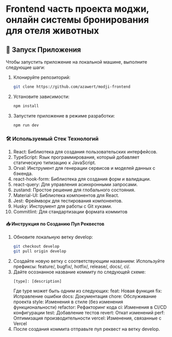 # Frontend часть проекта моджи, онлайн системы бронирования для отеля животных

## 🚀 Запуск Приложения

Чтобы запустить приложение на локальной машине, выполните следующие шаги:

1. Клонируйте репозиторий:
   ```bash
   git clone https://github.com/azawert/modji-frontend
   ```
2. Установите зависимости:
   ```bash
   npm install
   ```
3. Запустите приложение в режиме разработки:
   ```bash
   npm run dev
   ```

### 🛠 Используемый Стек Технологий

1. React: Библиотека для создания пользовательских интерфейсов.
2. TypeScript: Язык программирования, который добавляет статическую типизацию к JavaScript.
3. Orval: Инструмент для генерации сервисов и моделей данных с бэкенда.
4. react-hook-form: Библиотека для создания форм и валидации.
5. react-query: Для управления асинхронными запросами.
6. zustand: Простое решение для глобального состояния.
7. Material-UI: Библиотека компонентов для React.
8. Jest: Фреймворк для тестирования компонентов.
9. Husky: Инструмент для работы с Git хуками.
10. Commitlint: Для стандартизации формата коммитов

#### 📥 Инструкция по Созданию Пул Реквестов

1. Обновите локальную ветку develop:
   ```bash
   git checkout develop
   git pull origin develop
   ```
2. Создайте новую ветку с соответствующим названием:
   Используйте префиксы: feature/, bugfix/, hotfix/, release/, docs/, ci/.
3. Дайте осознанное название коммиту по следующей схеме:
   ```text
   [type]: [description]
   ```
   Где type может быть одним из следующих:
   feat: Новая функция
   fix: Исправление ошибки
   docs: Документация
   chore: Обслуживание проекта
   style: Изменения в стиле (без изменения функциональности)
   refactor: Рефакторинг кода
   ci: Изменения в CI/CD конфигурации
   test: Добавление тестов
   revert: Откат изменений
   perf: Оптимизация производительности
   vercel: Изменения, связанные с Vercel
4. После создания коммита отправьте пул реквест на ветку develop.

